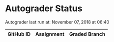 # Autograder Status
Autograder last run at: November 07, 2018 at 06:40

| GitHub ID | Assignment | Graded Branch |
|-----------|------------|---------------|
